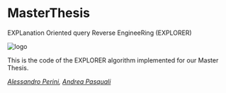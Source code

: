 # MasterThesis
EXPLanation Oriented query Reverse EngineeRing (EXPLORER)

![logo](https://i.imgur.com/NZ63rQm.png)

This is the code of the EXPLORER algorithm implemented for our Master Thesis.


_[Alessandro Perini](https://github.com/perini93), [Andrea Pasquali](https://github.com/AndreaPasquali)_       
